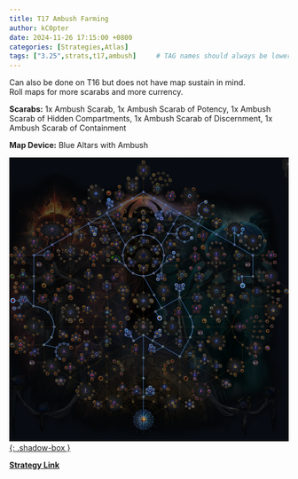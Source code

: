 ```yaml
---
title: T17 Ambush Farming
author: kC0pter
date: 2024-11-26 17:15:00 +0800
categories: [Strategies,Atlas]
tags: ["3.25",strats,t17,ambush]     # TAG names should always be lowercase
---
```


Can also be done on T16 but does not have map sustain in mind.  
Roll maps for more scarabs and more currency.

**Scarabs:** 1x Ambush Scarab, 1x Ambush Scarab of Potency, 1x Ambush Scarab of Hidden Compartments, 1x Ambush Scarab of Discernment, 1x Ambush Scarab of Containment

**Map Device:** Blue Altars with Ambush

[![Atlas Tree](/assets/img/atlas-trees/t17-ambush.png){: .shadow-box }]({{site.baseurl}}/assets/img/atlas-trees/t17-ambush.png)

[**Strategy Link**](https://maxroll.gg/poe/poe-atlas-tree/08a20fe3)